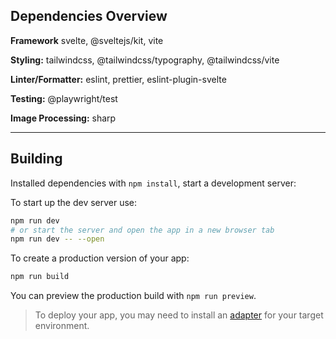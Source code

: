 ## Dependencies Overview

**Framework**
svelte, @sveltejs/kit, vite

**Styling:**
 tailwindcss, @tailwindcss/typography, @tailwindcss/vite

**Linter/Formatter:**
 eslint, prettier, eslint-plugin-svelte

**Testing:**
@playwright/test

**Image Processing:**
 sharp

---

## Building
Installed dependencies with `npm install`, start a development server:

To start up the dev server use:
```bash
npm run dev
# or start the server and open the app in a new browser tab
npm run dev -- --open
```

To create a production version of your app:

```bash
npm run build
```

You can preview the production build with `npm run preview`.

> To deploy your app, you may need to install an [adapter](https://svelte.dev/docs/kit/adapters) for your target environment.
